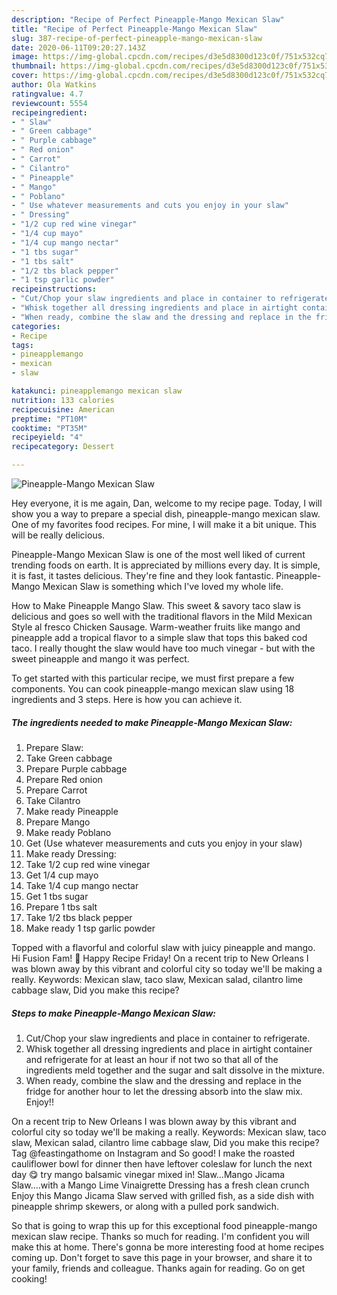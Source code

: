 ```yaml
---
description: "Recipe of Perfect Pineapple-Mango Mexican Slaw"
title: "Recipe of Perfect Pineapple-Mango Mexican Slaw"
slug: 387-recipe-of-perfect-pineapple-mango-mexican-slaw
date: 2020-06-11T09:20:27.143Z
image: https://img-global.cpcdn.com/recipes/d3e5d8300d123c0f/751x532cq70/pineapple-mango-mexican-slaw-recipe-main-photo.jpg
thumbnail: https://img-global.cpcdn.com/recipes/d3e5d8300d123c0f/751x532cq70/pineapple-mango-mexican-slaw-recipe-main-photo.jpg
cover: https://img-global.cpcdn.com/recipes/d3e5d8300d123c0f/751x532cq70/pineapple-mango-mexican-slaw-recipe-main-photo.jpg
author: Ola Watkins
ratingvalue: 4.7
reviewcount: 5554
recipeingredient:
- " Slaw"
- " Green cabbage"
- " Purple cabbage"
- " Red onion"
- " Carrot"
- " Cilantro"
- " Pineapple"
- " Mango"
- " Poblano"
- " Use whatever measurements and cuts you enjoy in your slaw"
- " Dressing"
- "1/2 cup red wine vinegar"
- "1/4 cup mayo"
- "1/4 cup mango nectar"
- "1 tbs sugar"
- "1 tbs salt"
- "1/2 tbs black pepper"
- "1 tsp garlic powder"
recipeinstructions:
- "Cut/Chop your slaw ingredients and place in container to refrigerate."
- "Whisk together all dressing ingredients and place in airtight container and refrigerate for at least an hour if not two so that all of the ingredients meld together and the sugar and salt dissolve in the mixture."
- "When ready, combine the slaw and the dressing and replace in the fridge for another hour to let the dressing absorb into the slaw mix. Enjoy!!"
categories:
- Recipe
tags:
- pineapplemango
- mexican
- slaw

katakunci: pineapplemango mexican slaw 
nutrition: 133 calories
recipecuisine: American
preptime: "PT10M"
cooktime: "PT35M"
recipeyield: "4"
recipecategory: Dessert

---
```



![Pineapple-Mango Mexican Slaw](https://img-global.cpcdn.com/recipes/d3e5d8300d123c0f/751x532cq70/pineapple-mango-mexican-slaw-recipe-main-photo.jpg)

Hey everyone, it is me again, Dan, welcome to my recipe page. Today, I will show you a way to prepare a special dish, pineapple-mango mexican slaw. One of my favorites food recipes. For mine, I will make it a bit unique. This will be really delicious.

Pineapple-Mango Mexican Slaw is one of the most well liked of current trending foods on earth. It is appreciated by millions every day. It is simple, it is fast, it tastes delicious. They're fine and they look fantastic. Pineapple-Mango Mexican Slaw is something which I've loved my whole life.

How to Make Pineapple Mango Slaw. This sweet &amp; savory taco slaw is delicious and goes so well with the traditional flavors in the Mild Mexican Style al fresco Chicken Sausage. Warm-weather fruits like mango and pineapple add a tropical flavor to a simple slaw that tops this baked cod taco. I really thought the slaw would have too much vinegar - but with the sweet pineapple and mango it was perfect.


To get started with this particular recipe, we must first prepare a few components. You can cook pineapple-mango mexican slaw using 18 ingredients and 3 steps. Here is how you can achieve it.

<!--inarticleads1-->

##### The ingredients needed to make Pineapple-Mango Mexican Slaw:

1. Prepare  Slaw:
1. Take  Green cabbage
1. Prepare  Purple cabbage
1. Prepare  Red onion
1. Prepare  Carrot
1. Take  Cilantro
1. Make ready  Pineapple
1. Prepare  Mango
1. Make ready  Poblano
1. Get  (Use whatever measurements and cuts you enjoy in your slaw)
1. Make ready  Dressing:
1. Take 1/2 cup red wine vinegar
1. Get 1/4 cup mayo
1. Take 1/4 cup mango nectar
1. Get 1 tbs sugar
1. Prepare 1 tbs salt
1. Take 1/2 tbs black pepper
1. Make ready 1 tsp garlic powder


Topped with a flavorful and colorful slaw with juicy pineapple and mango. Hi Fusion Fam! 💖 Happy Recipe Friday! On a recent trip to New Orleans I was blown away by this vibrant and colorful city so today we&#39;ll be making a really. Keywords: Mexican slaw, taco slaw, Mexican salad, cilantro lime cabbage slaw, Did you make this recipe? 

<!--inarticleads2-->

##### Steps to make Pineapple-Mango Mexican Slaw:

1. Cut/Chop your slaw ingredients and place in container to refrigerate.
1. Whisk together all dressing ingredients and place in airtight container and refrigerate for at least an hour if not two so that all of the ingredients meld together and the sugar and salt dissolve in the mixture.
1. When ready, combine the slaw and the dressing and replace in the fridge for another hour to let the dressing absorb into the slaw mix. Enjoy!!


On a recent trip to New Orleans I was blown away by this vibrant and colorful city so today we&#39;ll be making a really. Keywords: Mexican slaw, taco slaw, Mexican salad, cilantro lime cabbage slaw, Did you make this recipe? Tag @feastingathome on Instagram and So good! I make the roasted cauliflower bowl for dinner then have leftover coleslaw for lunch the next day 😋 try mango balsamic vinegar mixed in! Slaw…Mango Jicama Slaw….with a Mango Lime Vinaigrette Dressing has a fresh clean crunch Enjoy this Mango Jicama Slaw served with grilled fish, as a side dish with pineapple shrimp skewers, or along with a pulled pork sandwich. 

So that is going to wrap this up for this exceptional food pineapple-mango mexican slaw recipe. Thanks so much for reading. I'm confident you will make this at home. There's gonna be more interesting food at home recipes coming up. Don't forget to save this page in your browser, and share it to your family, friends and colleague. Thanks again for reading. Go on get cooking!
